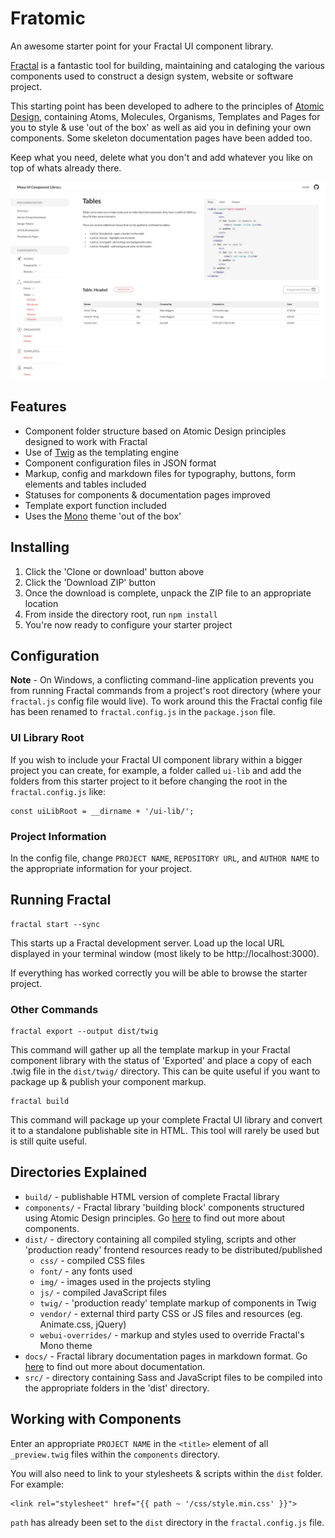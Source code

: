 # Fratomic

An awesome starter point for your Fractal UI component library.

[Fractal](https://fractal.build/) is a fantastic tool for building, maintaining and cataloging the various components used to construct a design system, website or software project.

This starting point has been developed to adhere to the principles of [Atomic Design](http://bradfrost.com/blog/post/atomic-web-design/), containing Atoms, Molecules, Organisms, Templates and Pages for you to style & use 'out of the box' as well as aid you in defining your own components. Some skeleton documentation pages have been added too.

Keep what you need, delete what you don't and add whatever you like on top of whats already there.

![Fratomic using Mono screenshot](screenshot.jpg "Fratomic using Mono screenshot")

## Features

* Component folder structure based on Atomic Design principles designed to work with Fractal
* Use of [Twig](https://twig.symfony.com/) as the templating engine
* Component configuration files in JSON format
* Markup, config and markdown files for typography, buttons, form elements and tables included
* Statuses for components & documentation pages improved
* Template export function included
* Uses the [Mono](https://github.com/ninety-six/mono-fractal) theme 'out of the box'

## Installing

1. Click the 'Clone or download' button above
2. Click the 'Download ZIP' button
3. Once the download is complete, unpack the ZIP file to an appropriate location
4. From inside the directory root, run ```npm install```
5. You're now ready to configure your starter project

## Configuration

**Note** - On Windows, a conflicting command-line application prevents you from running Fractal commands from a project's root directory (where your ```fractal.js``` config file would live). To work around this the Fractal config file has been renamed to ```fractal.config.js``` in the ```package.json``` file.

### UI Library Root

If you wish to include your Fractal UI component library within a bigger project you can create, for example, a folder called ```ui-lib``` and add the folders from this starter project to it before changing the root in the ```fractal.config.js``` like:

```Shell
const uiLibRoot = __dirname + '/ui-lib/';
```

### Project Information

In the config file, change ```PROJECT NAME```, ```REPOSITORY URL```, and ```AUTHOR NAME``` to the appropriate information for your project.

## Running Fractal

```Shell
fractal start --sync
```

This starts up a Fractal development server. Load up the local URL displayed in your terminal window (most likely to be http://localhost:3000).

If everything has worked correctly you will be able to browse the starter project.

### Other Commands

```Shell
fractal export --output dist/twig
```

This command will gather up all the template markup in your Fractal component library with the status of 'Exported' and place a copy of each .twig file in the ```dist/twig/``` directory. This can be quite useful if you want to package up & publish your component markup.

```Shell
fractal build
```

This command will package up your complete Fractal UI library and convert it to a standalone publishable site in HTML. This tool will rarely be used but is still quite useful.

## Directories Explained

* ```build/``` - publishable HTML version of complete Fractal library 
* ```components/``` - Fractal library 'building block' components structured using Atomic Design principles. Go [here](https://fractal.build/guide/components/) to find out more about components.
* ```dist/``` - directory containing all compiled styling, scripts and other 'production ready' frontend resources ready to be distributed/published
    * ```css/``` - compiled CSS files
    * ```font/``` - any fonts used
    * ```img/``` - images used in the projects styling
    * ```js/``` - compiled JavaScript files
    * ```twig/``` - 'production ready' template markup of components in Twig
    * ```vendor/``` - external third party CSS or JS files and resources (eg. Animate.css, jQuery)
    * ```webui-overrides/``` - markup and styles used to override Fractal's Mono theme
* ```docs/``` - Fractal library documentation pages in markdown format. Go [here](https://fractal.build/guide/documentation/) to find out more about documentation.
* ```src/``` - directory containing Sass and JavaScript files to be compiled into the appropriate folders in the 'dist' directory.

## Working with Components

Enter an appropriate ```PROJECT NAME``` in the ```<title>``` element of all ```_preview.twig``` files within the ```components``` directory.

You will also need to link to your stylesheets & scripts within the ```dist``` folder. For example:

```Shell
<link rel="stylesheet" href="{{ path ~ '/css/style.min.css' }}">
```

```path``` has already been set to the ```dist``` directory in the ```fractal.config.js``` file.
